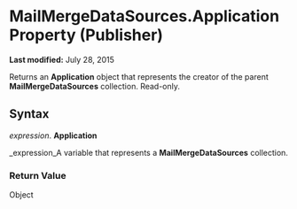 
# MailMergeDataSources.Application Property (Publisher)

 **Last modified:** July 28, 2015

Returns an  **Application** object that represents the creator of the parent **MailMergeDataSources** collection. Read-only.

## Syntax

 _expression_. **Application**

 _expression_A variable that represents a  **MailMergeDataSources** collection.


### Return Value

Object

